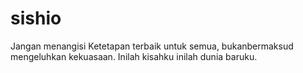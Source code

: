 # sishio
Jangan menangisi 
  Ketetapan terbaik untuk semua, bukanbermaksud mengeluhkan kekuasaan. 
Inilah kisahku inilah dunia baruku. 
